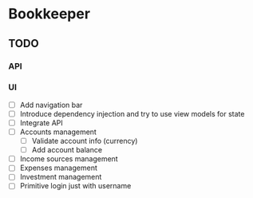# Bookkeeper

[//]: # (TODO: Add description)

## TODO

### API

### UI

- [ ] Add navigation bar
- [ ] Introduce dependency injection and try to use view models for state
- [ ] Integrate API
- [ ] Accounts management
  - [ ] Validate account info (currency)
  - [ ] Add account balance
- [ ] Income sources management
- [ ] Expenses management
- [ ] Investment management
- [ ] Primitive login just with username
